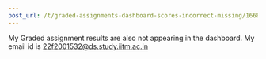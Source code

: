 ```yaml
---
post_url: /t/graded-assignments-dashboard-scores-incorrect-missing/166816/4
---
```

My Graded assignment results are also not appearing in the dashboard. My email id is 22f2001532@ds.study.iitm.ac.in